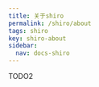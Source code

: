 ```yaml
---
title: 关于shiro
permalink: /shiro/about
tags: shiro
key: shiro-about
sidebar:
  nav: docs-shiro
---
```

TODO2
